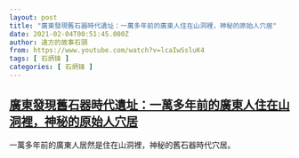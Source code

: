 ```yaml
---
layout: post
title: "廣東發現舊石器時代遺址：一萬多年前的廣東人住在山洞裡，神秘的原始人穴居"
date: 2021-02-04T00:51:45.000Z
author: 遠方的故事石頭
from: https://www.youtube.com/watch?v=lcaIwSsluK4
tags: [ 石炳锋 ]
categories: [ 石炳锋 ]
---
```

<!--1612399905000-->
[廣東發現舊石器時代遺址：一萬多年前的廣東人住在山洞裡，神秘的原始人穴居](https://www.youtube.com/watch?v=lcaIwSsluK4)
------

<div>
一萬多年前的廣東人居然是住在山洞裡，神秘的舊石器時代穴居。
</div>
